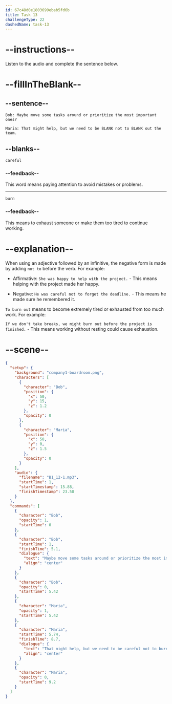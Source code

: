 ```yaml
---
id: 67c48d0e1803699ebab5fd6b
title: Task 13
challengeType: 22
dashedName: task-13
---
```


<!-- (Audio) Bob: Maybe move some tasks around or prioritize the most important ones?  
Maria: That might help, but we need to be careful not to burn out the team. -->

# --instructions--

Listen to the audio and complete the sentence below.

# --fillInTheBlank--

## --sentence--

`Bob: Maybe move some tasks around or prioritize the most important ones?`

`Maria: That might help, but we need to be BLANK not to BLANK out the team.`  

## --blanks--

`careful`  

### --feedback--

This word means paying attention to avoid mistakes or problems.  

---  

`burn`  

### --feedback--

This means to exhaust someone or make them too tired to continue working.

# --explanation--

When using an adjective followed by an infinitive, the negative form is made by adding `not to` before the verb. For example:

- Affirmative: `She was happy to help with the project.` - This means helping with the project made her happy.

- Negative: `He was careful not to forget the deadline.` - This means he made sure he remembered it.

`To burn out` means to become extremely tired or exhausted from too much work. For example:

`If we don't take breaks, we might burn out before the project is finished.` - This means working without resting could cause exhaustion.

# --scene--

```json
{
  "setup": {
    "background": "company1-boardroom.png",
    "characters": [
      {
        "character": "Bob",
        "position": {
          "x": 50,
          "y": 15,
          "z": 1.2
        },
        "opacity": 0
      },
      {
        "character": "Maria",
        "position": {
          "x": 50,
          "y": 0,
          "z": 1.5
        },
        "opacity": 0
      }
    ],
    "audio": {
      "filename": "B1_12-1.mp3",
      "startTime": 1,
      "startTimestamp": 15.88,
      "finishTimestamp": 23.58
    }
  },
  "commands": [
    {
      "character": "Bob",
      "opacity": 1,
      "startTime": 0
    },
    {
      "character": "Bob",
      "startTime": 1,
      "finishTime": 5.1,
      "dialogue": {
        "text": "Maybe move some tasks around or prioritize the most important ones?",
        "align": "center"
      }
    },
    {
      "character": "Bob",
      "opacity": 0,
      "startTime": 5.42
    },
    {
      "character": "Maria",
      "opacity": 1,
      "startTime": 5.42
    },
    {
      "character": "Maria",
      "startTime": 5.74,
      "finishTime": 8.7,
      "dialogue": {
        "text": "That might help, but we need to be careful not to burn out the team.",
        "align": "center"
      }
    },
    {
      "character": "Maria",
      "opacity": 0,
      "startTime": 9.2
    }
  ]
}
```
